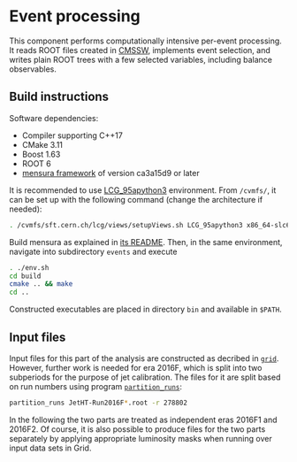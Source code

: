 # Event processing

This component performs computationally intensive per-event processing. It reads ROOT files created in [CMSSW](../CMSSW), implements event selection, and writes plain ROOT trees with a few selected variables, including balance observables.


## Build instructions

Software dependencies:

 * Compiler supporting C++17
 * CMake 3.11
 * Boost 1.63
 * ROOT 6
 * [mensura framework](https://github.com/andrey-popov/mensura) of version ca3a15d9 or later

It is recommended to use [LCG_95apython3](http://lcginfo.cern.ch/release/95apython3/) environment. From `/cvmfs/`, it can be set up with the following command (change the architecture if needed):

```sh
. /cvmfs/sft.cern.ch/lcg/views/setupViews.sh LCG_95apython3 x86_64-slc6-gcc8-opt
```

Build mensura as explained in [its README]((https://github.com/andrey-popov/mensura)). Then, in the same environment, navigate into subdirectory `events` and execute

```sh
. ./env.sh
cd build
cmake .. && make
cd ..
```

Constructed executables are placed in directory `bin` and available in `$PATH`.


## Input files

Input files for this part of the analysis are constructed as decribed in [`grid`](../grid). However, further work is needed for era 2016F, which is split into two subperiods for the purpose of jet calibration. The files for it are split based on run numbers using program [`partition_runs`](prog/partition_runs.cpp):

```sh
partition_runs JetHT-Run2016F*.root -r 278802
```

In the following the two parts are treated as independent eras 2016F1 and 2016F2. Of course, it is also possible to produce files for the two parts separately by applying appropriate luminosity masks when running over input data sets in Grid.
